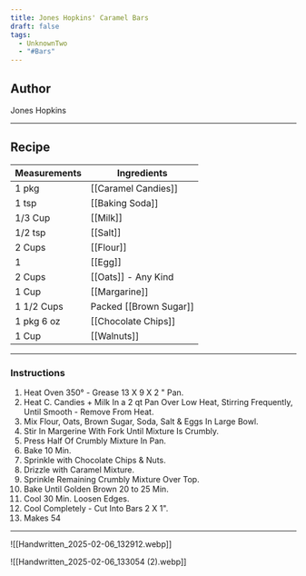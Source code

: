 ```yaml
---
title: Jones Hopkins' Caramel Bars
draft: false
tags:
  - UnknownTwo
  - "#Bars"
---
```

## Author
Jones Hopkins
___
## Recipe

| Measurements | Ingredients               |
| :----------- | ------------------------- |
| 1 pkg             | [[Caramel Candies]]                 |
| 1 tsp             | [[Baking Soda]]                       |
| 1/3 Cup           | [[Milk]]                              |
| 1/2 tsp           | [[Salt]]                              |
| 2 Cups            | [[Flour]]                             |
| 1                 | [[Egg]]                               |
| 2 Cups            | [[Oats]] - Any Kind                    |
| 1 Cup             | [[Margarine]]                        |
| 1 1/2 Cups        | Packed [[Brown Sugar]]             |
| 1 pkg  6 oz       | [[Chocolate Chips]]                   |
| 1 Cup             | [[Walnuts]]                           |
___
### Instructions
1. Heat Oven 350° - Grease 13 X 9 X 2 " Pan.
2. Heat C. Candies + Milk In a 2 qt Pan Over Low Heat, Stirring Frequently, Until Smooth - Remove From Heat.
3. Mix Flour, Oats, Brown Sugar, Soda, Salt & Eggs In Large Bowl.
4. Stir In Margerine With Fork Until Mixture Is Crumbly.
5. Press Half Of Crumbly Mixture In Pan.
6. Bake 10 Min.
7. Sprinkle with Chocolate Chips & Nuts.
8. Drizzle with Caramel Mixture.
9. Sprinkle Remaining Crumbly Mixture Over Top.
10. Bake Until Golden Brown 20 to 25 Min.
11. Cool 30 Min. Loosen Edges.
12. Cool Completely - Cut Into Bars 2 X 1".
13. Makes 54
___
![[Handwritten_2025-02-06_132912.webp]]

![[Handwritten_2025-02-06_133054 (2).webp]]
